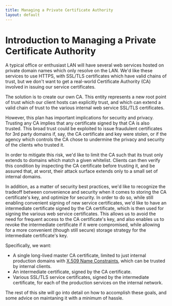 ```yaml
---
title: Managing a Private Certificate Authority
layout: default
---
```


# Introduction to Managing a Private Certificate Authority
A typical office or enthusiast LAN will have several web services hosted on private domain names which only resolve on the LAN.  We'd like these services to use HTTPS, with SSL/TLS certificates which have valid chains of trust, but we don't want to get a real-world Certificate Authority (CA) involved in issuing our service certificates.

The solution is to create our own CA.  This entity represents a new root point of trust which our client hosts can explicitly trust, and which can extend a valid chain of trust to the various internal web service SSL/TLS certificates.

However, this plan has important implications for security and privacy.  Trusting any CA implies that any certificate signed by that CA is also trusted.  This broad trust could be exploited to issue fraudulent certificates for 3rd party domains if, say, the CA certificate and key were stolen, or if the agency which controls the CA chose to undermine the privacy and security of the clients who trusted it.

In order to mitigate this risk, we'd like to limit the CA such that its trust only extends to domains which match a given whitelist.  Clients can then verify this condition by inspecting the CA certificate before trusting it, and be assured that, at worst, their attack surface extends only to a small set of internal domains.

In addition, as a matter of security best practices, we'd like to recognize the tradeoff between convenience and security when it comes to storing the CA certificate's key, and optimize for security.  In order to do so, while still enabling convenient signing of new service certificates, we'd like to have an intermediate certificate signed by the CA certificate, which is then used for signing the various web service certificates.  This allows us to avoid the need for frequent access to the CA certificate's key, and also enables us to revoke the intermediate certificate if it were compromised, while allowing for a more convenient (though still secure) storage strategy for the intermediate certificate's key.

Specifically, we want:
- A single long-lived master CA certificate, limited to just internal production domains with [X.509 Name Constraints](https://tools.ietf.org/html/rfc5280#section-4.2.1.10), which can be trusted by internal clients.
- An intermediate certificate, signed by the CA certificate.
- Various SSL/TLS service certificates, signed by the intermediate certificate, for each of the production services on the internal network.

The rest of this site will go into detail on how to accomplish these goals, and some advice on maintaning it with a minimum of hassle.
